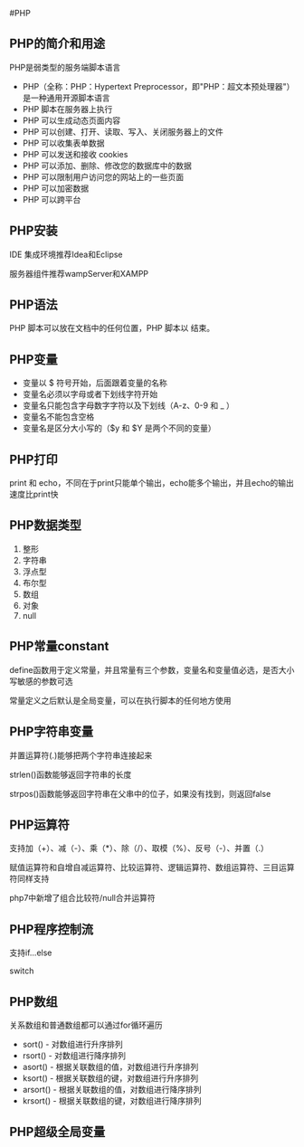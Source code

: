 #PHP
## PHP的简介和用途
PHP是弱类型的服务端脚本语言

 - PHP（全称：PHP：Hypertext Preprocessor，即"PHP：超文本预处理器"）是一种通用开源脚本语言
 - PHP 脚本在服务器上执行
 - PHP 可以生成动态页面内容
 - PHP 可以创建、打开、读取、写入、关闭服务器上的文件
 - PHP 可以收集表单数据
 - PHP 可以发送和接收 cookies
 - PHP 可以添加、删除、修改您的数据库中的数据
 - PHP 可以限制用户访问您的网站上的一些页面
 - PHP 可以加密数据
 - PHP 可以跨平台
 
## PHP安装

IDE 集成环境推荐Idea和Eclipse

服务器组件推荐wampServer和XAMPP

## PHP语法

PHP 脚本可以放在文档中的任何位置，PHP 脚本以 <?php 开始，以 ?> 结束。

## PHP变量 

- 变量以 $ 符号开始，后面跟着变量的名称
- 变量名必须以字母或者下划线字符开始
- 变量名只能包含字母数字字符以及下划线（A-z、0-9 和 _ ）
- 变量名不能包含空格
- 变量名是区分大小写的（$y 和 $Y 是两个不同的变量）
## PHP打印
print 和 echo，不同在于print只能单个输出，echo能多个输出，并且echo的输出速度比print快

## PHP数据类型
 1. 整形
 2. 字符串
 3. 浮点型
 4. 布尔型
 5. 数组
 6. 对象
 7. null
 
## PHP常量constant

define函数用于定义常量，并且常量有三个参数，变量名和变量值必选，是否大小写敏感的参数可选

常量定义之后默认是全局变量，可以在执行脚本的任何地方使用

## PHP字符串变量

并置运算符(.)能够把两个字符串连接起来

strlen()函数能够返回字符串的长度

strpos()函数能够返回字符串在父串中的位子，如果没有找到，则返回false

## PHP运算符

支持加（+）、减（-）、乘（*）、除（/）、取模（%）、反号（-）、并置（.） 

赋值运算符和自增自减运算符、比较运算符、逻辑运算符、数组运算符、三目运算符同样支持

php7中新增了组合比较符/null合并运算符

## PHP程序控制流

支持if...else

switch

## PHP数组

关系数组和普通数组都可以通过for循环遍历

- sort() - 对数组进行升序排列
- rsort() - 对数组进行降序排列
- asort() - 根据关联数组的值，对数组进行升序排列
- ksort() - 根据关联数组的键，对数组进行升序排列
- arsort() - 根据关联数组的值，对数组进行降序排列
- krsort() - 根据关联数组的键，对数组进行降序排列

## PHP超级全局变量

